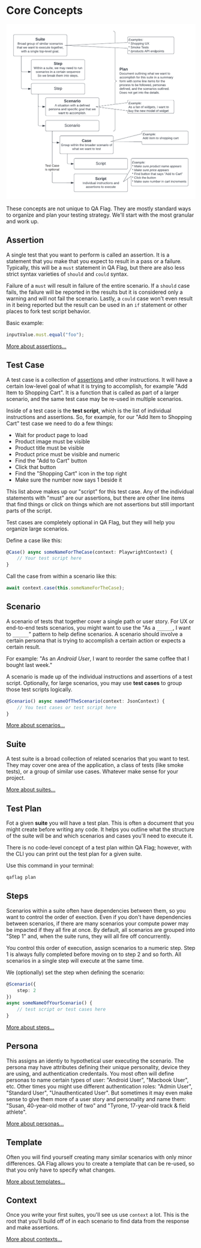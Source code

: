 # Core Concepts

![QA Test Structure](./test-structure.png)

These concepts are not unique to QA Flag. They are mostly standard ways to organize and plan your testing strategy. We'll start with the most granular and work up.

## Assertion

A single test that you want to perform is called an assertion. It is a statement that you make that you expect to result in a pass or a failure. Typically, this will be a `must` statement in QA Flag, but there are also less strict syntax varieties of `should` and `could` syntax.

Failure of a `must` will result in failure of the entire scenario. If a `should` case fails, the failure will be reported in the results but it is considered only a warning and will not fail the scenario. Lastly, a `could` case won't even result in it being reported but the result can be used in an `if` statement or other places to fork test script behavior.

Basic example:

```typescript
inputValue.must.equal("foo");
```

[More about assertions...](/docs/core-concepts/assertion)

## Test Case

A test case is a collection of [assertions](/docs/core-concepts/assertion) and other instructions. It will have a certain low-level goal of what it is trying to accomplish, for example "Add Item to Shopping Cart". It is a function that is called as part of a larger scenario, and the same test case may be re-used in multiple scenarios.

Inside of a test case is the **test script**, which is the list of individual instructions and assertions. So, for example, for our "Add Item to Shopping Cart" test case we need to do a few things:

- Wait for product page to load
- Product image must be visible
- Product title must be visible
- Product price must be visible and numeric
- Find the "Add to Cart" button
- Click that button
- Find the "Shopping Cart" icon in the top right
- Make sure the number now says 1 beside it

This list above makes up our "script" for this test case. Any of the individual statements with "must" are our assertions, but there are other line items that find things or click on things which are not assertions but still important parts of the script.

Test cases are completely optional in QA Flag, but they will help you organize large scenarios.

Define a case like this:

```typescript
@Case() async someNameForTheCase(context: PlaywrightContext) {
    // Your test script here
}
```

Call the case from within a scenario like this:

```typescript
await context.case(this.someNameForTheCase);
```

## Scenario

A scenario of tests that together cover a single path or user story. For UX or end-to-end tests scenarios, you might want to use the "As a `______`, I want to `______`" pattern to help define scenarios. A scenario should involve a certain persona that is trying to accomplish a certain action or expects a certain result.

For example: "As an _Android User_, I want to reorder the same coffee that I bought last week."

A scenario is made up of the individual instructions and assertions of a test script. Optionally, for large scenarios, you may use **test cases** to group those test scripts logically.

```typescript
@Scenario() async nameOfTheScenario(context: JsonContext) {
    // You test cases or test script here
}
```

[More about scenarios...](/docs/core-concepts/scenario)

## Suite

A test suite is a broad collection of related scenarios that you want to test. They may cover one area of the application, a class of tests (like smoke tests), or a group of similar use cases. Whatever make sense for your project.

[More about suites...](/docs/core-concepts/suite)

## Test Plan

Fot a given **suite** you will have a test plan. This is often a document that you might create before writing any code. It helps you outline what the structure of the suite will be and which scenarios and cases you'll need to execute it.

There is no code-level concept of a test plan within QA Flag; however, with the CLI you can print out the test plan for a given suite.

Use this command in your terminal:

```bash
qaflag plan
```

## Steps

Scenarios within a suite often have dependencies between them, so you want to control the order of exection. Even if you don't have dependencies between scenarios, if there are many scenarios your compute power may be impacted if they all fire at once. By default, all scenarios are grouped into "Step 1" and, when the suite runs, they will all fire off concurrently.

You control this order of execution, assign scenarios to a numeric step. Step 1 is always fully completed before moving on to step 2 and so forth. All scenarios in a single step will execute at the same time.

We (optionally) set the step when defining the scenario:

```typescript
@Scenario({
    step: 2
})
async someNameOfYourScenario() {
    // test script or test cases here
}
```

[More about steps...](/docs/core-concepts/step)

## Persona

This assigns an identiy to hypothetical user executing the scenario. The persona may have attributes defining their unique personality, device they are using, and authentication credentails. You most often will define personas to name certain types of user: "Android User", "Macbook User", etc. Other times you might use different authentication roles: "Admin User", "Standard User", "Unauthenticated User". But sometimes it may even make sense to give them more of a user story and personality and name them: "Susan, 40-year-old mother of two" and "Tyrone, 17-year-old track & field athlete".

[More about personas...](/docs/core-concepts/persona)

## Template

Often you will find yourself creating many similar scenarios with only minor differences. QA Flag allows you to create a template that can be re-used, so that you only have to specify what changes.

[More about templates...](/docs/core-concepts/template)

## Context

Once you write your first suites, you'll see us use `context` a lot. This is the root that you'll build off of in each scenario to find data from the response and make assertions.

[More about contexts...](/docs/core-concepts/context)
